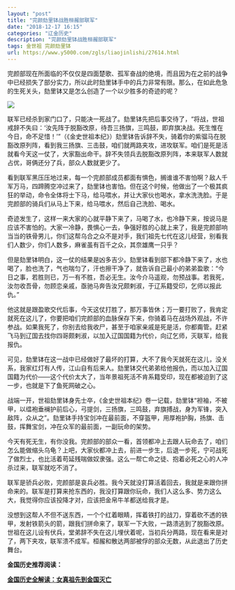 ```yaml
---
layout: "post"
title: "完颜劾里钵战胜桓赧部联军"
date: "2018-12-17 16:15"
categories: "辽金历史"
description: "完颜劾里钵战胜桓赧部联军"
tags: 金世祖 完颜劾里钵
url: https://www.y5000.com/zgls/liaojinlishi/27614.html
---
```






完颜部现在所面临的不仅仅是四面楚歌、孤军奋战的绝境，而且因为在之前的战争中已经损失了部分实力，所以此时劾里钵手中的兵力非常有限。那么，在如此危急的生死关头，劾里钵又是怎么创造了一个以少胜多的奇迹的呢？

![](https://img.y5000.com/uploads/allimg/180115/8-1P115094I4192.jpg)

联军已经杀到家门口了，只能决一死战了。劾里钵先把后事交待了，“将战，世祖戒辞不失曰：‘汝先阵于脱豁改原，待吾三扬旗，三鸣鼓，即弃旗决战。死生惟在今日，命不足惜！’”（《金史世祖本纪》）劾里钵告诉辞不失，骑着你的紫骝马在脱豁改原列阵，看到我三扬旗、三击鼓，咱们就两路夹攻，进攻联军。咱们是死是活就看今天这一仗了，大家豁出命干。辞不失领兵去脱豁改原列阵，本来联军人数就占优，哥俩还分了兵，部众人数就更少了。

看到联军黑压压地过来，每一个完颜部成员都面有惧色，搁谁谁不害怕啊？敌人千军万马，四蹄腾空冲过来了，劾里钵也害怕。但在这个时候，他做出了一个极其疯狂的举动，命令全体将士下马，给马喂水，并让大家伙也喝水，拿水洗洗脸。于是完颜部的骑兵们从马上下来，给马喂水，然后自己洗脸、喝水。

奇迹发生了，这样一来大家的心就平静下来了，马喝了水，也冷静下来，按说马是应该不害怕的。大家一冷静，畏惧心一去，争强好胜的心就上来了，我是完颜部响当当的铁骨男儿，你们这帮乌合之众不是对手，我们祖先七代在这儿经营，别看我们人数少，你们人数多，麻雀虽有百千之众，其奈雄鹰一只乎？

但是劾里钵明白，这一仗的结果是凶多吉少。劾里钵看到部下都冷静下来了，水也喝了，脸也洗了，气也喘匀了，汗也擦干净了，就告诉自己最小的弟弟盈歌：“今日之事，若胜则已，万一有不胜，吾必无生。汝今介马遥观，勿预战事。若我死，汝勿收吾骨，勿顾恋亲戚，亟驰马奔告汝兄颇剌淑，于辽系籍受印，乞师以报此仇。”

他这就是跟盈歌交代后事，今天这仗打胜了，那万事皆休；万一要打败了，我肯定就死在这儿了，你要把咱们完颜部的血脉保存下来，你骑着马在战场外观战，不许参战。如果我死了，你别去给我收尸，甚至于咱家亲戚是死是活，你都甭管。赶紧飞马到辽国去找你四哥颇剌淑，以加入辽国国籍为代价，向辽乞师，灭联军，给我报仇。

可见，劾里钵在这一战中已经做好了最坏的打算，大不了我今天就死在这儿，没关系，我家红灯有人传，江山自有后来人。劾里钵交代弟弟给他报仇，而以加入辽国国籍为代价——这个代价太大了，当年景祖死活不肯系籍受印，现在都被迫到了这一步，也就是下了鱼死网破之心。

战端一开，世祖劾里钵身先士卒，《金史世祖本纪》卷一记载，劾里钵“袒袖，不被甲，以缊袍垂襕护前后心，弓提剑，三扬旗，三鸣鼓，弃旗搏战，身为军锋，突入敌阵，众从之”。劾里钵手持宝剑冲在最前面，不穿盔甲，用厚袍护胸，扬旗、击鼓，挥舞宝剑，冲在众军的最前面，一副玩命的架势。

今天有死无生，有你没我。完颜部的部众一看，首领都冲上去跟人玩命去了，咱们怎么能做缩头乌龟？上吧，大家伙都冲上去，前进一步生，后退一步死，宁可战死了做烈士，也比活着苟延残喘做奴隶强。这么一帮亡命之徒、抱着必死之心的人冲杀过来，联军就吃不消了。

联军是骄兵必败，完颜部是哀兵必胜。我今天就没打算活着回去，我就是来跟你拼命来的。联军是打算来抢东西的，我没打算跟你玩命，我们人这么多、势力这么大，我觉得你应该投降才对，应该把金帛牛羊都送给我才是。

没想到这帮人不但不送东西，一个个红着眼睛，挥着铁打的战刀，穿着砍不透的铁甲，发射铁箭头的箭，跟我们拼命来了，联军一下大败，一路溃逃到了脱豁改原。世祖在这儿设有伏兵，堂弟辞不失在这儿埋伏着呢，当初兵分两路，现在看来是对了，两下夹攻，联军溃不成军。桓赧和散达两部被俘的部众无数，从此退出了历史舞台。

**金国历史推荐阅读：**

**[金国历史全解读：女真祖先到金国灭亡](https://www.y5000.com/zgls/liaojinlishi/2018/0115/27654.html)**
